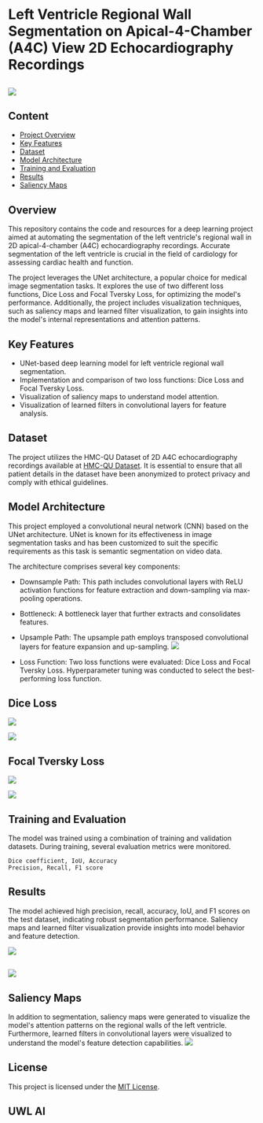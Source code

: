 # Left Ventricle Regional Wall Segmentation on Apical-4-Chamber (A4C) View 2D Echocardiography Recordings

##  

![](https://github.com/Lawrytime/Left-Ventricle-RW-EchoCardio-Segmentation/blob/main/assets/LV_Segmentation_Intro.jpg)


## 

## Content
- [Project Overview](#overview)
- [Key Features](#key)
- [Dataset](#dataset)
- [Model Architecture](#model-architecture)
- [Training and Evaluation](#training-and-evaluation)
- [Results](#results)
- [Saliency Maps](#saliency-maps)





##  


## Overview

This repository contains the code and resources for a deep learning project aimed at automating the segmentation of the left ventricle's regional wall in 2D apical-4-chamber (A4C) echocardiography recordings. Accurate segmentation of the left ventricle is crucial in the field of cardiology for assessing cardiac health and function.


The project leverages the UNet architecture, a popular choice for medical image segmentation tasks. It explores the use of two different loss functions, Dice Loss and Focal Tversky Loss, for optimizing the model's performance. Additionally, the project includes visualization techniques, such as saliency maps and learned filter visualization, to gain insights into the model's internal representations and attention patterns.

##  

## Key Features

  - UNet-based deep learning model for left ventricle regional wall segmentation.    
  - Implementation and comparison of two loss functions: Dice Loss and Focal Tversky Loss.
  - Visualization of saliency maps to understand model attention.
  - Visualization of learned filters in convolutional layers for feature analysis.


## Dataset

The project utilizes the HMC-QU Dataset of 2D A4C echocardiography recordings available at [HMC-QU Dataset](https://www.kaggle.com/datasets/aysendegerli/hmcqu-dataset?select=LV+Ground-truth+Segmentation+Masks). It is essential to ensure that all patient details in the dataset have been anonymized to protect privacy and comply with ethical guidelines.

##  

## Model Architecture

This project employed a convolutional neural network (CNN) based on the UNet architecture. UNet is known for its effectiveness in image segmentation tasks and has been customized to suit the specific requirements as this task is semantic segmentation on video data.

The architecture comprises several key components:

  - Downsample Path: This path includes convolutional layers with ReLU activation functions for feature extraction and down-sampling via max-pooling operations.

  - Bottleneck: A bottleneck layer that further extracts and consolidates features.

  - Upsample Path: The upsample path employs transposed convolutional layers for feature expansion and up-sampling.
   ![](https://github.com/Lawrytime/Left-Ventricle-RW-EchoCardio-Segmentation/blob/main/assets/my_UNet.png)

  - Loss Function: Two loss functions were evaluated: Dice Loss and Focal Tversky Loss. Hyperparameter tuning was conducted to select the best-performing loss function.
    
  ## Dice Loss

  ![](https://github.com/Lawrytime/Left-Ventricle-RW-EchoCardio-Segmentation/blob/main/assets/Dice_Loss.png)
  
  ![](https://github.com/Lawrytime/Left-Ventricle-RW-EchoCardio-Segmentation/blob/main/assets/Dice_L.png)


  ## Focal Tversky Loss
  
  ![](https://github.com/Lawrytime/Left-Ventricle-RW-EchoCardio-Segmentation/blob/main/assets/Focal_Tversky_Loss.png)
  
  ![](https://github.com/Lawrytime/Left-Ventricle-RW-EchoCardio-Segmentation/blob/main/assets/Focal_Tversky_L.png)

##  

## Training and Evaluation

The model was trained using a combination of training and validation datasets. During training, several evaluation metrics were monitored.

    Dice coefficient, IoU, Accuracy
    Precision, Recall, F1 score

##  

## Results

The model achieved high precision, recall, accuracy, IoU, and F1 scores on the test dataset, indicating robust segmentation performance.
Saliency maps and learned filter visualization provide insights into model behavior and feature detection.

![](https://github.com/Lawrytime/Left-Ventricle-RW-EchoCardio-Segmentation/blob/main/assets/Segmentations/Segmentation%20with%20Dice%20Loss.png)

##  

![](https://github.com/Lawrytime/Left-Ventricle-RW-EchoCardio-Segmentation/blob/main/assets/Segmentations/Segmentation%20with%20Focal%20Tversky%20Loss.png)

##  


## Saliency Maps

In addition to segmentation, saliency maps were generated to visualize the model's attention patterns on the regional walls of the left ventricle. Furthermore, learned filters in convolutional layers were visualized to understand the model's feature detection capabilities.
![](https://github.com/Lawrytime/Left-Ventricle-RW-EchoCardio-Segmentation/blob/main/assets/Saliency%20Maps.png)

##  

## License
This project is licensed under the [MIT License](https://github.com/Lawrytime/Left-Ventricle-RW-EchoCardio-Segmentation/blob/main/LICENSE).

##  

## UWL AI
